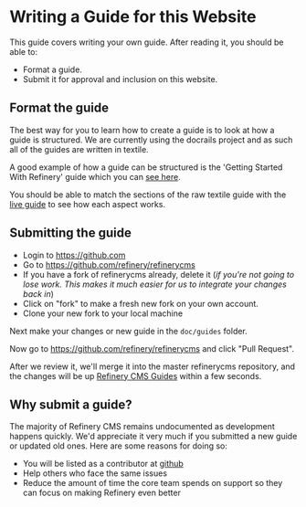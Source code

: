 # Writing a Guide for this Website

This guide covers writing your own guide. After reading it, you should be able to:

* Format a guide.
* Submit it for approval and inclusion on this website.

## Format the guide

The best way for you to learn how to create a guide is to look at how a guide is structured. We are currently using the docrails project and as such all of the guides are written in textile.

A good example of how a guide can be structured is the 'Getting Started With Refinery' guide which you can [see
here](https://raw.github.com/refinery/refinerycms/master/doc/guides/1%20-%20Getting%20Started/2%20-%20Getting%20Started.md).

You should be able to match the sections of the raw textile guide with the [live guide](/guides/getting-started/) to see how each aspect works.

## Submitting the guide

* Login to <https://github.com>
* Go to <https://github.com/refinery/refinerycms>
* If you have a fork of refinerycms already, delete it (*if you're not going to lose work. This makes it much easier for us to integrate your changes back in*)
* Click on "fork" to make a fresh new fork on your own account.
* Clone your new fork to your local machine

Next make your changes or new guide in the `doc/guides` folder.

Now go to <https://github.com/refinery/refinerycms> and click "Pull Request".

After we review it, we'll merge it into the master refinerycms repository, and the changes will be up [Refinery CMS Guides](http://refinerycms.com/guides) within a few seconds.

## Why submit a guide?

The majority of Refinery CMS remains undocumented as development happens quickly. We'd appreciate it very much if you submitted a new guide or updated old ones. Here are some reasons for doing so:

* You will be listed as a contributor at [github](https://github.com/refinery/refinerycms/contributors)
* Help others who face the same issues
* Reduce the amount of time the core team spends on support so they can focus on making Refinery even better